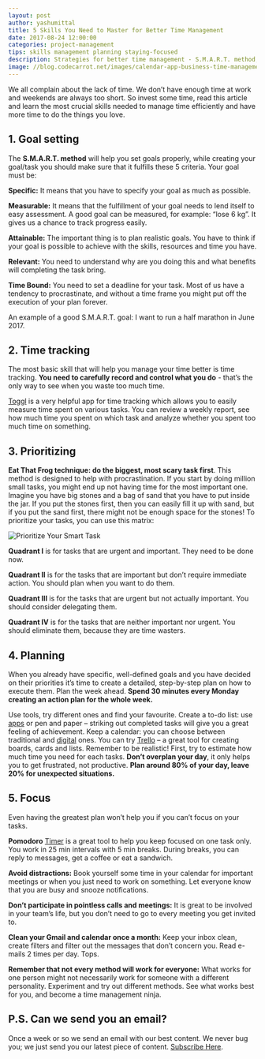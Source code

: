 ```yaml
---
layout: post
author: yashumittal
title: 5 Skills You Need to Master for Better Time Management
date: 2017-08-24 12:00:00
categories: project-management
tips: skills management planning staying-focused
description: Strategies for better time management - S.M.A.R.T. method, Pomodoro timer, Prioritizing matrix and tips for better tasks planning and staying focused.
image: //blog.codecarrot.net/images/calendar-app-business-time-management-workspace.jpg
---
```


We all complain about the lack of time. We don’t have enough time at work and weekends are always too short. So invest some time, read this article and learn the most crucial skills needed to manage time efficiently and have more time to do the things you love.

## 1. Goal setting

The **S.M.A.R.T. method** will help you set goals properly, while creating your goal/task you should make sure that it fulfills these 5 criteria. Your goal must be:

**Specific:** It means that you have to specify your goal as much as possible.

**Measurable:** It means that the fulfillment of your goal needs to lend itself to easy assessment. A good goal can be measured, for example: “lose 6 kg”. It gives us a chance to track progress easily.

**Attainable:** The important thing is to plan realistic goals. You have to think if your goal is possible to achieve with the skills, resources and time you have.

**Relevant:** You need to understand why are you doing this and what benefits will completing the task bring.

**Time Bound:** You need to set a deadline for your task. Most of us have a tendency to procrastinate, and without a time frame you might put off the execution of your plan forever.

An example of a good S.M.A.R.T. goal: I want to run a half marathon in June 2017.

## 2. Time tracking

The most basic skill that will help you manage your time better is time tracking. **You need to carefully record and control what you do** - that’s the only way to see when you waste too much time.

[Toggl](//toggl.com/) is a very helpful app for time tracking which allows you to easily measure time spent on various tasks. You can review a weekly report, see how much time you spent on which task and analyze whether you spent too much time on something.

## 3. Prioritizing

**Eat That Frog technique: do the biggest, most scary task first**. This method is designed to help with procrastination. If you start by doing million small tasks, you might end up not having time for the most important one. Imagine you have big stones and a bag of sand that you have to put inside the jar. If you put the stones first, then you can easily fill it up with sand, but if you put the sand first, there might not be enough space for the stones! To prioritize your tasks, you can use this matrix:

![Prioritize Your Smart Task](//blog.codecarrot.net/images/prioritize-your-smart-tasks.png)

**Quadrant I** is for tasks that are urgent and important. They need to be done now.

**Quadrant II** is for the tasks that are important but don’t require immediate action. You should plan when you want to do them.

**Quadrant III** is for the tasks that are urgent but not actually important. You should consider delegating them.

**Quadrant IV** is for the tasks that are neither important nor urgent. You should eliminate them, because they are time wasters.

## 4. Planning

When you already have specific, well-defined goals and you have decided on their priorities it’s time to create a detailed, step-by-step plan on how to execute them. Plan the week ahead. **Spend 30 minutes every Monday creating an action plan for the whole week.**

Use tools, try different ones and find your favourite. Create a to-do list: use [apps](//pl.todoist.com/) or pen and paper – striking out completed tasks will give you a great feeling of achievement. Keep a calendar: you can choose between traditional and [digital](//www.wunderlist.com/) ones. You can try [Trello](//trello.com/) – a great tool for creating boards, cards and lists. Remember to be realistic! First, try to estimate how much time you need for each tasks. **Don’t overplan your day**, it only helps you to get frustrated, not productive. **Plan around 80% of your day, leave 20% for unexpected situations.**

## 5. Focus

Even having the greatest plan won’t help you if you can’t focus on your tasks.

**Pomodoro** [Timer](//pomodoneapp.com/) is a great tool to help you keep focused on one task only. You work in 25 min intervals with 5 min breaks. During breaks, you can reply to messages, get a coffee or eat a sandwich.

**Avoid distractions:** Book yourself some time in your calendar for important meetings or when you just need to work on something. Let everyone know that you are busy and snooze notifications.

**Don’t participate in pointless calls and meetings:** It is great to be involved in your team’s life, but you don’t need to go to every meeting you get invited to.

**Clean your Gmail and calendar once a month:** Keep your inbox clean, create filters and filter out the messages that don’t concern you. Read e-mails 2 times per day. Tops.

**Remember that not every method will work for everyone:** What works for one person might not necessarily work for someone with a different personality. Experiment and try out different methods. See what works best for you, and become a time management ninja.

## P.S. Can we send you an email?

Once a week or so we send an email with our best content. We never bug you; we just send you our latest piece of content. [Subscribe Here](#subscribe).
